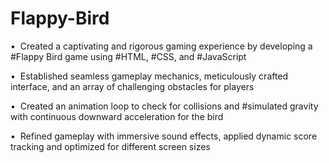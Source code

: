 # Flappy-Bird

•  Created a captivating and rigorous gaming experience by developing a #Flappy Bird game using #HTML, #CSS, and #JavaScript

•  Established seamless gameplay mechanics, meticulously crafted interface, and an array of challenging obstacles for players

•  Created an animation loop to check for collisions and #simulated gravity with continuous downward acceleration for the bird

•  Refined gameplay with immersive sound effects, applied dynamic score tracking and optimized for different screen sizes

